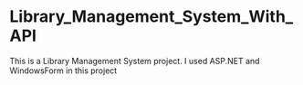 # Library_Management_System_With_API
This is a Library Management System project. I used ASP.NET and WindowsForm in this project

